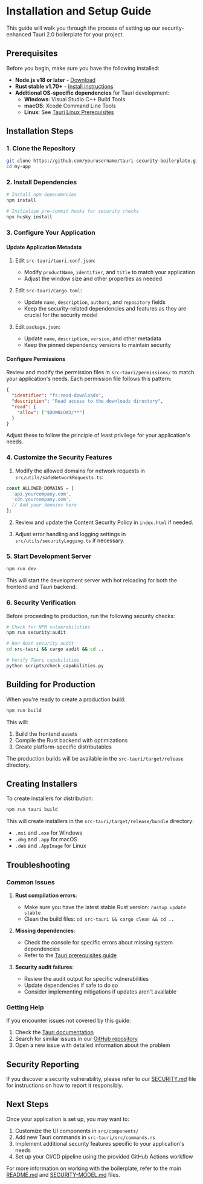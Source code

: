 # Installation and Setup Guide

This guide will walk you through the process of setting up our security-enhanced Tauri 2.0 boilerplate for your project.

## Prerequisites

Before you begin, make sure you have the following installed:

- **Node.js v18 or later** - [Download](https://nodejs.org/)
- **Rust stable v1.70+** - [Install instructions](https://www.rust-lang.org/tools/install)
- **Additional OS-specific dependencies** for Tauri development:
  - **Windows**: Visual Studio C++ Build Tools
  - **macOS**: Xcode Command Line Tools
  - **Linux**: See [Tauri Linux Prerequisites](https://tauri.app/v1/guides/getting-started/prerequisites/#setting-up-linux)

## Installation Steps

### 1. Clone the Repository

```bash
git clone https://github.com/yourusername/tauri-security-boilerplate.git my-app
cd my-app
```

### 2. Install Dependencies

```bash
# Install npm dependencies
npm install

# Initialize pre-commit hooks for security checks
npx husky install
```

### 3. Configure Your Application

#### Update Application Metadata

1. Edit `src-tauri/tauri.conf.json`:
   - Modify `productName`, `identifier`, and `title` to match your application
   - Adjust the window size and other properties as needed

2. Edit `src-tauri/Cargo.toml`:
   - Update `name`, `description`, `authors`, and `repository` fields
   - Keep the security-related dependencies and features as they are crucial for the security model

3. Edit `package.json`:
   - Update `name`, `description`, `version`, and other metadata
   - Keep the pinned dependency versions to maintain security

#### Configure Permissions

Review and modify the permission files in `src-tauri/permissions/` to match your application's needs. Each permission file follows this pattern:

```json
{
  "identifier": "fs:read-downloads",
  "description": "Read access to the downloads directory",
  "read": {
    "allow": ["$DOWNLOAD/**"]
  }
}
```

Adjust these to follow the principle of least privilege for your application's needs.

### 4. Customize the Security Features

1. Modify the allowed domains for network requests in `src/utils/safeNetworkRequests.ts`:

```typescript
const ALLOWED_DOMAINS = [
  'api.yourcompany.com',
  'cdn.yourcompany.com',
  // Add your domains here
];
```

2. Review and update the Content Security Policy in `index.html` if needed.

3. Adjust error handling and logging settings in `src/utils/securityLogging.ts` if necessary.

### 5. Start Development Server

```bash
npm run dev
```

This will start the development server with hot reloading for both the frontend and Tauri backend.

### 6. Security Verification

Before proceeding to production, run the following security checks:

```bash
# Check for NPM vulnerabilities
npm run security:audit

# Run Rust security audit
cd src-tauri && cargo audit && cd ..

# Verify Tauri capabilities
python scripts/check_capabilities.py
```

## Building for Production

When you're ready to create a production build:

```bash
npm run build
```

This will:
1. Build the frontend assets
2. Compile the Rust backend with optimizations
3. Create platform-specific distributables

The production builds will be available in the `src-tauri/target/release` directory.

## Creating Installers

To create installers for distribution:

```bash
npm run tauri build
```

This will create installers in the `src-tauri/target/release/bundle` directory:
- `.msi` and `.exe` for Windows
- `.dmg` and `.app` for macOS
- `.deb` and `.AppImage` for Linux

## Troubleshooting

### Common Issues

1. **Rust compilation errors**:
   - Make sure you have the latest stable Rust version: `rustup update stable`
   - Clean the build files: `cd src-tauri && cargo clean && cd ..`

2. **Missing dependencies**:
   - Check the console for specific errors about missing system dependencies
   - Refer to the [Tauri prerequisites guide](https://tauri.app/v1/guides/getting-started/prerequisites)

3. **Security audit failures**:
   - Review the audit output for specific vulnerabilities
   - Update dependencies if safe to do so
   - Consider implementing mitigations if updates aren't available

### Getting Help

If you encounter issues not covered by this guide:

1. Check the [Tauri documentation](https://tauri.app/v2/guides/)
2. Search for similar issues in our [GitHub repository](https://github.com/yourusername/tauri-security-boilerplate/issues)
3. Open a new issue with detailed information about the problem

## Security Reporting

If you discover a security vulnerability, please refer to our [SECURITY.md](./SECURITY.md) file for instructions on how to report it responsibly.

## Next Steps

Once your application is set up, you may want to:

1. Customize the UI components in `src/components/`
2. Add new Tauri commands in `src-tauri/src/commands.rs`
3. Implement additional security features specific to your application's needs
4. Set up your CI/CD pipeline using the provided GitHub Actions workflow

For more information on working with the boilerplate, refer to the main [README.md](./README.md) and [SECURITY-MODEL.md](./SECURITY-MODEL.md) files. 